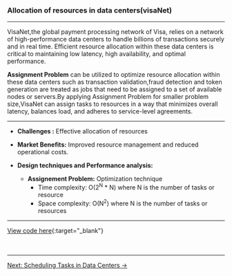 
### **Allocation of resources in data centers(visaNet)**

---

 VisaNet,the global payment processing network of Visa, relies on a network of high-performance data centers to handle billions of transactions securely and in real time. Efficient resource allocation within these data centers is critical to maintaining low latency, high availability, and optimal performance.
 
**Assignment Problem** can be utilized to optimize resource allocation within these data centers such as transaction validation,fraud detection and token generation are treated as jobs that need to be assigned to a set of available nodes or servers.By applying Assignment Problem for smaller problem size,VisaNet can assign tasks to resources in a way that minimizes overall latency, balances load, and adheres to service-level agreements.

---

- **Challenges :** Effective allocation of resources

- **Market Benefits:** Improved resource management and reduced operational costs.

- **Design techniques and Performance analysis:**
     - **Assignement Problem:** Optimization technique 
          - Time complexity: O(2<sup>N</sup> * N) where N is the number of tasks or resource
          - Space complexity: O(N<sup>2</sup>) where N is the number of tasks or resources
---

[View code here](https://github.com/Daneshwari07/vica.github.io/blob/main/codes/jobassignment.cpp){:target="_blank"}<br><br><br>

---
[Next: Scheduling Tasks in Data Centers →](./8.md)
